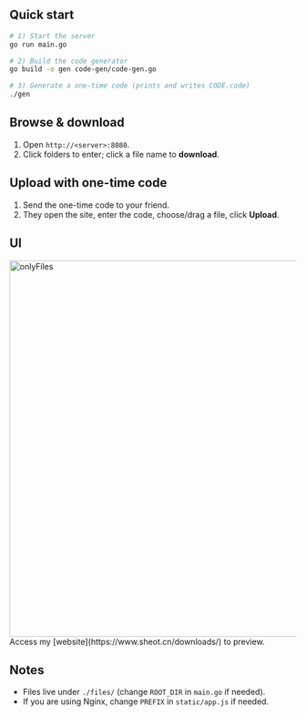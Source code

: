 ## Quick start

```bash
# 1) Start the server
go run main.go

# 2) Build the code generator
go build -o gen code-gen/code-gen.go

# 3) Generate a one-time code (prints and writes CODE.code)
./gen
```

## Browse & download

1. Open `http://<server>:8080`.
2. Click folders to enter; click a file name to **download**.

## Upload with one-time code

1. Send the one-time code to your friend.
2. They open the site, enter the code, choose/drag a file, click **Upload**.

## UI
<img width="1164" height="661" alt="onlyFiles" src="https://github.com/user-attachments/assets/426edb61-c681-48cf-8712-d0a21d261d91" />
Access my [website](https://www.sheot.cn/downloads/) to preview.

## Notes

* Files live under `./files/` (change `ROOT_DIR` in `main.go` if needed).
* If you are using Nginx, change `PREFIX` in `static/app.js` if needed.
